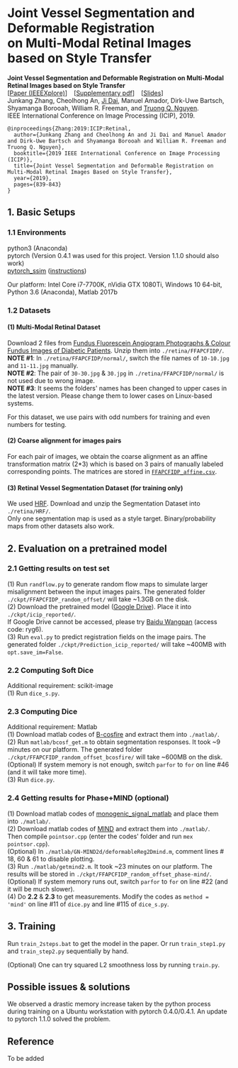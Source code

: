 # Joint Vessel Segmentation and Deformable Registration <br> on Multi-Modal Retinal Images based on Style Transfer

**Joint Vessel Segmentation and Deformable Registration on Multi-Modal Retinal Images based on Style Transfer** <br>
\[[Paper \(IEEEXplore\)](https://ieeexplore.ieee.org/document/8802932)\] &ensp; 
\[[Supplementary pdf](https://github.com/JunkangZhang/RetinalSegReg/blob/master/ICIP2019_supplementary.pdf)\] &ensp; 
\[[Slides]()\] <br>
Junkang Zhang, 
Cheolhong An, 
[Ji Dai](https://jidai-code.github.io/), 
Manuel Amador, 
Dirk-Uwe Bartsch, 
Shyamanga Borooah, 
William R. Freeman, 
and [Truong Q. Nguyen](https://jacobsschool.ucsd.edu/faculty/faculty_bios/index.sfe?fmp_recid=48). <br>
IEEE International Conference on Image Processing (ICIP), 2019. 

```
@inproceedings{Zhang:2019:ICIP:Retinal,
  author={Junkang Zhang and Cheolhong An and Ji Dai and Manuel Amador and Dirk-Uwe Bartsch and Shyamanga Borooah and William R. Freeman and Truong Q. Nguyen},
  booktitle={2019 IEEE International Conference on Image Processing (ICIP)},
  title={Joint Vessel Segmentation and Deformable Registration on Multi-Modal Retinal Images Based on Style Transfer},
  year={2019},
  pages={839-843}
}
```

## 1. Basic Setups
### 1.1 Environments
python3 (Anaconda) <br>
pytorch (Version 0.4.1 was used for this project. Version 1.1.0 should also work) <br>
[pytorch_ssim](https://github.com/Po-Hsun-Su/pytorch-ssim) ([instructions](https://github.com/JunkangZhang/RetinalSegReg/blob/master/pytorch_ssim/readme.md)) <br>

Our platform: Intel Core i7-7700K, nVidia GTX 1080Ti, Windows 10 64-bit, Python 3.6 (Anaconda), Matlab 2017b

### 1.2 Datasets
#### (1) Multi-Modal Retinal Dataset
Download 2 files from [Fundus Fluorescein Angiogram Photographs & Colour Fundus Images of Diabetic Patients](https://sites.google.com/site/hosseinrabbanikhorasgani/datasets-1/fundus-fluorescein-angiogram-photographs--colour-fundus-images-of-diabetic-patients). Unzip them into `./retina/FFAPCFIDP/`. <br>
**NOTE #1**: In `./retina/FFAPCFIDP/normal/`, switch the file names of `10-10.jpg` and `11-11.jpg` manually. <br>
**NOTE #2**: The pair of `30-30.jpg` & `30.jpg` in `./retina/FFAPCFIDP/normal/` is not used due to wrong image. <br>
**NOTE #3**: It seems the folders' names has been changed to upper cases in the latest version. Please change them to lower cases on Linux-based systems. <br>

For this dataset, we use pairs with odd numbers for training and even numbers for testing. 

#### (2) Coarse alignment for images pairs
For each pair of images, we obtain the coarse alignment as an affine transformation matrix (2\*3) which is based on 3 pairs of manually labeled corresponding points. The matrices are stored in [`FFAPCFIDP_affine.csv`](https://github.com/JunkangZhang/RetinalSegReg/blob/master/FFAPCFIDP_affine.csv).  <br>

#### (3) Retinal Vessel Segmentation Dataset (for training only)
We used [HRF](https://www5.cs.fau.de/research/data/fundus-images/). Download and unzip the Segmentation Dataset into  `./retina/HRF/`.  <br>
Only one segmentation map is used as a style target. Binary/probability maps from other datasets also work. <br>

## 2. Evaluation on a pretrained model
### 2.1 Getting results on test set
(1) Run `randflow.py` to generate random flow maps to simulate larger misalignment between the input images pairs. The generated folder `./ckpt/FFAPCFIDP_random_offset/` will take ~1.3GB on the disk.  <br>
(2) Download the pretrained model \([Google Drive](https://drive.google.com/file/d/1iNS-2war7jGdS-i5twadZZ14LXUWR0Rw/view?usp=sharing)\). Place it into `./ckpt/icip_reported/`.  <br>
If Google Drive cannot be accessed, please try [Baidu Wangpan](https://pan.baidu.com/s/1vA6alBhSppZFhdRu00UpGA) (access code: ryg6). <br>
(3) Run `eval.py` to predict registration fields on the image pairs. The generated folder `./ckpt/Prediction_icip_reported/` will take ~400MB with `opt.save_im=False`.  <br>

### 2.2 Computing Soft Dice
Additional requirement: scikit-image <br>
(1) Run `dice_s.py`.

### 2.3 Computing Dice
Additional requirement: Matlab <br>
(1) Download matlab codes of [B-cosfire](https://www.mathworks.com/matlabcentral/fileexchange/49172-trainable-cosfire-filters-for-curvilinear-structure-delineation-in-images) and extract them into `./matlab/`. <br>
(2) Run `matlab/bcosf_get.m` to obtain segmentation responses. It took ~9 minutes on our platform. The generated folder `./ckpt/FFAPCFIDP_random_offset_bcosfire/` will take ~600MB on the disk. <br>
(Optional) If system memory is not enough, switch `parfor` to `for` on line #46 (and it will take more time). <br>
(3) Run `dice.py`. 

### 2.4 Getting results for Phase+MIND (optional)
(1) Download matlab codes of [monogenic_signal_matlab](https://github.com/CPBridge/monogenic_signal_matlab) and place them into `./matlab/`. <br>
(2) Download matlab codes of [MIND](http://www.ibme.ox.ac.uk/research/biomedia/julia-schnabel/files/gn-mind2d.zip/view) and extract them into `./matlab/`. <br>
Then compile `pointsor.cpp` (enter the codes' folder and run `mex pointsor.cpp`). <br>
(Optional) In `./matlab/GN-MIND2d/deformableReg2Dmind.m`, comment lines # 18, 60 & 61 to disable plotting. <br>
(3) Run `./matlab/getmind2.m`. It took ~23 minutes on our platform. The results will be stored in `./ckpt/FFAPCFIDP_random_offset_phase-mind/`. <br>
(Optional) If system memory runs out, switch `parfor` to `for` on line #22 (and it will be much slower). <br>
(4) Do **2.2** & **2.3** to get measurements. Modify the codes as `method = 'mind'` on line #11 of `dice.py` and line #115 of `dice_s.py`. 


## 3. Training
Run `train_2steps.bat` to get the model in the paper. Or run `train_step1.py` and `train_step2.py` sequentially by hand. <br>

(Optional) One can try squared L2 smoothness loss by running `train.py`. 


## Possible issues & solutions
We observed a drastic memory increase taken by the python process during training on a Ubuntu workstation with pytorch 0.4.0/0.4.1. An update to pytorch 1.1.0 solved the problem. 


## Reference
To be added
